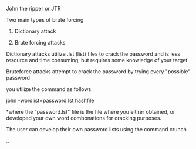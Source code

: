 

John the ripper or JTR

Two main types of brute forcing

1) Dictionary attack

2) Brute forcing attacks


Dictionary attacks utilize .lst (list) files to crack the password and is less resource and time consuming, but requires some knowledge of your target


Bruteforce attacks attempt to crack the password by trying every "possible" password


you utilize the command as follows:

john -wordlist=password.lst hashfile

*where the "password.lst" file is the file where you either obtained, or developed your own word combonations
for cracking purposes.


The user can develop their own password lists using the command crunch

..
